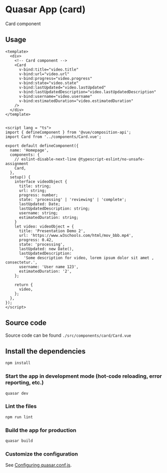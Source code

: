 # Quasar App (card)

Card component

## Usage

```
<template>
  <div>
    <!-- Card component -->
    <Card
      v-bind:title="video.title"
      v-bind:url="video.url"
      v-bind:progress="video.progress"
      v-bind:state="video.state"
      v-bind:lastUpdated="video.lastUpdated"
      v-bind:lastUpdatedDescription="video.lastUpdatedDescription"
      v-bind:username="video.username"
      v-bind:estimatedDuration="video.estimatedDuration"
    />
  </div>
</template>


<script lang = "ts">
import { defineComponent } from '@vue/composition-api';
import Card from '../components/Card.vue';

export default defineComponent({
  name: 'Homepage',
  components: {
    // eslint-disable-next-line @typescript-eslint/no-unsafe-assignment
    Card,
  },
  setup() {
    interface videoObject {
      title: string;
      url: string;
      progress: number;
      state: 'processing' | 'reviewing' | 'complete';
      lastUpdated: Date;
      lastUpdatedDescription: string;
      username: string;
      estimatedDuration: string;
    }
    let video: videoObject = {
      title: 'Presentation Demo 2',
      url: 'https://www.w3schools.com/html/mov_bbb.mp4',
      progress: 0.42,
      state: 'processing',
      lastUpdated: new Date(),
      lastUpdatedDescription:
        'Some description for video, lorem ipsum dolor sit amet , consectetur.',
      username: 'User name 123',
      estimatedDuration: '2',
    };

    return {
      video,
    };
  },
});
</script>

```

## Source code
Source code can be found `./src/components/card/Card.vue`

## Install the dependencies
```bash
npm install
```

### Start the app in development mode (hot-code reloading, error reporting, etc.)
```bash
quasar dev
```

### Lint the files
```bash
npm run lint
```

### Build the app for production
```bash
quasar build
```

### Customize the configuration
See [Configuring quasar.conf.js](https://v1.quasar.dev/quasar-cli/quasar-conf-js).
